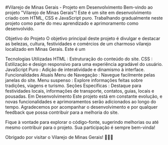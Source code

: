 #Vilarejo de Minas Gerais - Projeto em Desenvolvimento
Bem-vindo ao projeto "Vilarejo de Minas Gerais"! Este é um site em desenvolvimento criado com HTML, CSS e JavaScript puro. Trabalhando gradualmente neste projeto como parte do meu aprendizado e aprimoramento como desenvolvido.

Objetivo do Projeto
O objetivo principal deste projeto é divulgar e destacar as belezas, cultura, festividades e comércios de um charmoso vilarejo localizado em Minas Gerais. Este é um

Tecnologias Utilizadas
HTML : Estruturação do conteúdo do site.
CSS : Estilização e design responsivo para uma experiência agradável do usuário.
JavaScript Puro : Adição de interatividade e dinamismo à interface.
Funcionalidades Atuais
Menu de Navegação : Navegue facilmente pelas janelas do site.
Menu suspenso : Explore informações feitas sobre tradições, viagens e turismo.
Seções Específicas : Destaque para festividades locais, informações de transporte, contatos, guias, locais e pousadas.
Em Desenvolvimento
Este projeto está em constante evolução, e novas funcionalidades e aprimoramentos serão adicionados ao longo do tempo. Agradecemos por acompanhar o desenvolvimento e por qualquer feedback que possa contribuir para a melhoria do site.

Fique à vontade para explorar o código-fonte, sugerindo melhorias ou até mesmo contribuir para o projeto. Sua participação é sempre bem-vinda!

Obrigado por visitar o Vilarejo de Minas Gerais! 🌄🏡✨